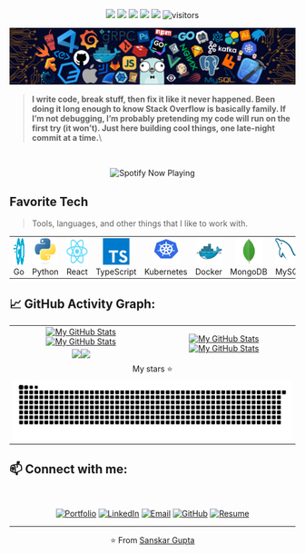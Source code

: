 <p align="center">
    <a href="https://github.com/Sanskargupta0/Sanskargupta0"><img src="https://img.shields.io/badge/status-updating-brightgreen.svg"></a>
    <a href="https://nodejs.org/"><img src="https://img.shields.io/badge/Node.js-20.x-339933?style=flat&logo=node.js"></a>
    <a href="https://github.com/Sanskargupta0/Sanskargupta0/graphs/contributors"><img src="https://img.shields.io/github/contributors/Sanskargupta0/Sanskargupta0?color=blue"></a>
    <a href="https://github.com/Sanskargupta0"><img src="https://img.shields.io/github/stars/Sanskargupta0"></a>
    <a href="https://github.com/Sanskargupta0/Sanskargupta0/network/members"><img src="https://img.shields.io/github/forks/Sanskargupta0/Sanskargupta0.svg?color=blue&logo=github"></a>
    <img src="https://visitor-badge.laobi.icu/badge?page_id=Sanskargupta0.Sanskargupta0" alt="visitors"/>
</p>

[![](./src/header_.png)](#)

> <b>I write code, break stuff, then fix it like it never happened. Been doing it long enough to know Stack Overflow is basically family. If I’m not debugging, I’m probably pretending my code will run on the first try (it won’t). Just here building cool things, one late-night commit at a time.</b>\

&nbsp;<div align="center">
<img src="https://spotify-github-profile.kittinanx.com/api/view.svg?uid=31ne3c5fannnnfr4vr24ba4tqime&cover_image=true&theme=default&show_offline=true&background_color=121212&interchange=true&bar_color_cover=true" alt="Spotify Now Playing" />
</div>

<h2 align="left" id="macropower-tech">Favorite Tech</h2>

> Tools, languages, and other things that I like to work with.

<table>
  <tr>
    <td align="center" width="96">
      <a href="#macropower-tech">
        <img src="./img/go-flat.svg" width="48" height="48" alt="Golang" />
      </a>
      <br>Go
    </td>
    <td align="center" width="96">
      <a href="#macropower-tech">
        <img src="./img/python-original.svg" width="48" height="48" alt="Python" />
      </a>
      <br>Python
    </td>
    <td align="center" width="96">
      <a href="#macropower-tech">
        <img src="./img/react-original.svg" width="48" height="48" alt="React" />
      </a>
      <br>React
    </td>
    <td align="center" width="96">
      <a href="#macropower-tech">
        <img src="./img/typescript-original.svg" width="48" height="48" alt="TypeScript" />
      </a>
      <br>TypeScript
    </td>
    <td align="center" width="96">
      <a href="#macropower-tech" >
        <img src="https://raw.githubusercontent.com/cncf/artwork/master/projects/kubernetes/icon/color/kubernetes-icon-color.svg" width="48" height="48" alt="Kubernetes" />
      </a>
      <br>Kubernetes
    </td>
    <td align="center" width="96"> 
      <a href="#macropower-tech" >
        <img src="./img/docker-original.svg" width="48" height="48" alt="Docker" />
      </a>
      <br>Docker
    </td>
    <td align="center"  width="96">
    <a href="#macropower-tech">
        <img src="https://raw.githubusercontent.com/devicons/devicon/master/icons/mongodb/mongodb-original.svg" width="48" height="48" alt="MongoDB" />
    </a>
    <br>MongoDB
    </td>
    <td align="center" width="96">
      <a href="#macropower-tech" >
        <img src="./img/mysql-original.svg" width="48" height="48" alt="MySQL" />
      </a>
      <br>MySQL
    </td>
  </tr>
</table>


## 📈 GitHub Activity Graph:

<table>
    <tr>
        <td align="center"><a href="https://github.com/Sanskargupta0#gh-light-mode-only"><img src="https://github-readme-stats.vercel.app/api?username=Sanskargupta0&show_icons=true&theme=default&include_all_commits=true#gh-light-mode-only" alt="My GitHub Stats"/></a><a href="https://github.com/Sanskargupta0#gh-dark-mode-only"><img src="https://github-readme-stats.vercel.app/api?username=Sanskargupta0&show_icons=true&theme=tokyonight&include_all_commits=true#gh-dark-mode-only" alt="My GitHub Stats"/></a></td>
        <td rowspan="2" align="center"><a href="https://github.com/Sanskargupta0#gh-light-mode-only"><img src="https://github-readme-stats.vercel.app/api/top-langs/?username=Sanskargupta0&theme=default&langs_count=8#gh-light-mode-only" alt="My GitHub Stats"/></a><a href="https://github.com/Sanskargupta0#gh-dark-mode-only"><img src="https://github-readme-stats.vercel.app/api/top-langs/?username=Sanskargupta0&theme=tokyonight&langs_count=8#gh-dark-mode-only" alt="My GitHub Stats"/></a></td>
    </tr>
    <tr>
        <td align="center"><a href="https://github.com/Sanskargupta0#gh-light-mode-only"><img src="https://github-readme-streak-stats.herokuapp.com/?user=Sanskargupta0&theme=default"/></a><a href="https://github.com/Sanskargupta0#gh-dark-mode-only"><img src="https://github-readme-streak-stats.herokuapp.com/?user=Sanskargupta0&theme=tokyonight"/></a></td>
    </tr>
    <tr><td colspan="2" align="center">My stars ⭐️ </td></tr>
    <tr>
        <td colspan="2" align="center">
            <img src="https://github.com/Sanskargupta0/Sanskargupta0/blob/output/github-snake-dark.svg" alt="GitHub Snake Animation"/>
        </td>
    </tr>
</table>

## 📫 Connect with me:
&nbsp;<div align="center">
[![Portfolio](https://img.shields.io/badge/-Portfolio-555?style=flat&logo=web&logoColor=white)](https://www.sanskargupta.dev/)
[![LinkedIn](https://img.shields.io/badge/-LinkedIn-555?style=flat&logo=linkedin)](https://www.linkedin.com/in/sanskargupta0/)
[![Email](https://img.shields.io/badge/-Email-555?style=flat&logo=gmail)](mailto:sanskar362002@gmail.com)
[![GitHub](https://img.shields.io/badge/-GitHub-555?style=flat&logo=github)](https://github.com/Sanskargupta0)
[![Resume](https://img.shields.io/badge/-Download%20Resume-555?style=flat&logo=document&logoColor=white)](https://github.com/Sanskargupta0/Sanskargupta0/raw/main/Sanskar-Gupta.pdf)
</div>

---
<p align="center">⭐️ From <a href="https://github.com/Sanskargupta0">Sanskar Gupta</a></p>
